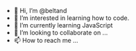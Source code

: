 - 👋 Hi, I’m @beltand
- 👀 I’m interested in learning how to code. 
- 🌱 I’m currently learning JavaScript
- 💞️ I’m looking to collaborate on ...
- 📫 How to reach me ...

<!---
beltand/beltand is a ✨ special ✨ repository because its `README.md` (this file) appears on your GitHub profile.
You can click the Preview link to take a look at your changes.
--->
